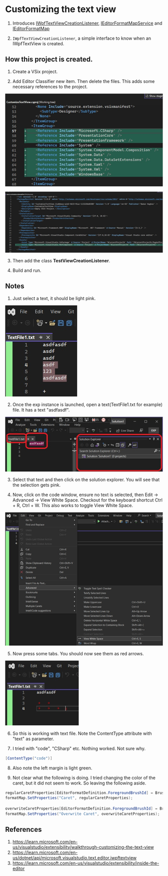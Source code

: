 # Customizing the text view

1. Introduces [IWpfTextViewCreationListener](https://learn.microsoft.com/en-us/dotnet/api/microsoft.visualstudio.text.editor.iwpftextviewcreationlistener), [IEditorFormatMapService](https://learn.microsoft.com/en-us/dotnet/api/microsoft.visualstudio.text.classification.ieditorformatmapservice) and [IEditorFormatMap](https://learn.microsoft.com/en-us/dotnet/api/microsoft.visualstudio.text.classification.ieditorformatmap)

2. `IWpfTextViewCreationListener`, a simple interface to know when an IWpfTextView is created.

## How this project is created. 
1. Create a VSix project.

2. Add Editor Classifier new item. Then delete the files. This adds some necessary references to the project.

![Added Necessary references](images/51_50AdditionsToCsProjFile.jpg)

![Manifest Changes](images/50_50AdditionsToVSixManifest.jpg)

3. Then add the class **TestViewCreationListener**.

4. Build and run. 

## Notes

1. Just select a text, it should be light pink. 

![Selection of text](images/52_30Selection.jpg)

2. Once the exp instance is launched, open a text(TextFile1.txt for example) file. It has a text "asdfasdf".

![Open Text File](images/52_50OpeningATextFile.jpg)

3. Select that text and then click on the solution explorer. You will see that the selection gets pink. 

4. Now, click on the code window, ensure no text is selected, then Edit -> Advanced -> View White Space. Checkout for the keyboard shortcut Ctrl + R, Ctrl + W. This also works to toggle View White Space.

![View White Spaces](images/53_50EditAdvanced.jpg)

5. Now press some tabs. You should now see them as red arrows.

![Tabs Shown as red arrows](images/54_50TabsShownAsRedArrows.jpg)

6. So this is working with text file. Note the ContentType attribute with "text" as parameter. 

7. I tried with "code", "CSharp" etc. Nothing worked. Not sure why.  

```cs
[ContentType("code")]
```

8. Also note the left margin is light green. 

9. Not clear what the following is doing. I tried changing the color of the caret, but it did not seem to work. So leaving the following aside.

```cs
regularCaretProperties[EditorFormatDefinition.ForegroundBrushId] = Brushes.Magenta;
formatMap.SetProperties("Caret", regularCaretProperties);

overwriteCaretProperties[EditorFormatDefinition.ForegroundBrushId] = Brushes.Turquoise;
formatMap.SetProperties("Overwrite Caret", overwriteCaretProperties);
```

## References
1. https://learn.microsoft.com/en-us/visualstudio/extensibility/walkthrough-customizing-the-text-view
2. https://learn.microsoft.com/en-us/dotnet/api/microsoft.visualstudio.text.editor.iwpftextview
3. https://learn.microsoft.com/en-us/visualstudio/extensibility/inside-the-editor

